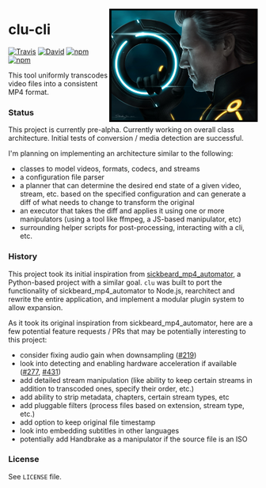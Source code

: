 [<img src="resources/clu.jpg" width="300" align="right" />](http://tron-legacy.deviantart.com/art/TRON-Legacy-GAME-ON-208524662)

# clu-cli

[![Travis](https://img.shields.io/travis/clu-media/clu-cli.svg)](https://travis-ci.org/clu-media/clu-cli) [![David](https://img.shields.io/david/clu-media/clu-cli.svg)](https://david-dm.org/clu-media/clu-cli) [![npm](https://img.shields.io/npm/v/clu-cli.svg)](https://www.npmjs.com/package/clu-cli) [![npm](https://img.shields.io/npm/dm/clu-cli.svg)](https://www.npmjs.com/package/clu-cli)

This tool uniformly transcodes video files into a consistent MP4 format.

### Status

This project is currently pre-alpha.  Currently working on overall class architecture.  Initial tests of conversion / media detection are successful.

I'm planning on implementing an architecture similar to the following:

- classes to model videos, formats, codecs, and streams
- a configuration file parser
- a planner that can determine the desired end state of a given video, stream, etc. based on the specified configuration and can generate a diff of what needs to change to transform the original
- an executor that takes the diff and applies it using one or more manipulators (using a tool like ffmpeg, a JS-based manipulator, etc)
- surrounding helper scripts for post-processing, interacting with a cli, etc.

### History

This project took its initial inspiration from  [sickbeard_mp4_automator](https://github.com/mdhiggins/sickbeard_mp4_automator), a Python-based project with a similar goal.  `clu` was built to port the functionality of sickbeard_mp4_automator to Node.js, rearchitect and rewrite the entire application, and implement a modular plugin system to allow expansion.

As it took its original inspiration from sickbeard_mp4_automator, here are a few potential feature requests / PRs that may be potentially interesting to this project:

* consider fixing audio gain when downsampling ([#219](https://github.com/mdhiggins/sickbeard_mp4_automator/issues/219))
* look into detecting and enabling hardware acceleration if available ([#277](https://github.com/mdhiggins/sickbeard_mp4_automator/issues/277), [#431](https://github.com/mdhiggins/sickbeard_mp4_automator/issues/431))
* add detailed stream manipulation (like ability to keep certain streams in addition to transcoded ones, specify their order, etc.)
* add ability to strip metadata, chapters, certain stream types, etc
* add pluggable filters (process files based on extension, stream type, etc.)
* add option to keep original file timestamp
* look into embedding subtitles in other languages
* potentially add Handbrake as a manipulator if the source file is an ISO

### License

See `LICENSE` file.
